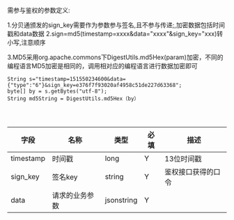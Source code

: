 需参与鉴权的参数定义:
1.分贝通颁发的sign\_key需要作为参数参与签名,且不参与传递;,加密数据包括时间戳和data数据
2.sign=md5(timestamp=xxxx&data="xxxx"&sign\_key="xxx)转小写,注意顺序  

3.MD5采用org.apache.commons下DigestUtils.md5Hex(param)加密，不同的编程语言MD5加密是相同的，调用相对应的编程语言进行数据加密即可

```
String s="timestamp=151550234600&data={"type":"6"}&sign_key=e376f7f93020af4958c51de227d63368";
byte[] by = s.getBytes("utf-8");
String md5String = DigestUtils.md5Hex（by）




```

字段|名称|类型|必填|描述
----|----|---|---|---
timestamp|时间戳|long|Y|13位时间戳
sign_key|签名key|string|Y|鉴权接口获得的口令
data|请求的业务参数|jsonstring|Y||